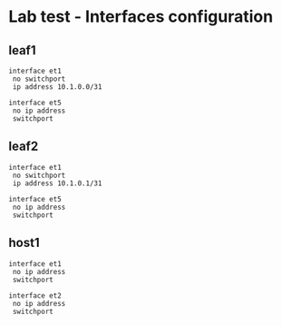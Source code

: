 # Lab test - Interfaces configuration

## leaf1

```
interface et1
 no switchport
 ip address 10.1.0.0/31

interface et5
 no ip address
 switchport

```

## leaf2

```
interface et1
 no switchport
 ip address 10.1.0.1/31

interface et5
 no ip address
 switchport

```

## host1

```
interface et1
 no ip address
 switchport

interface et2
 no ip address
 switchport

```
